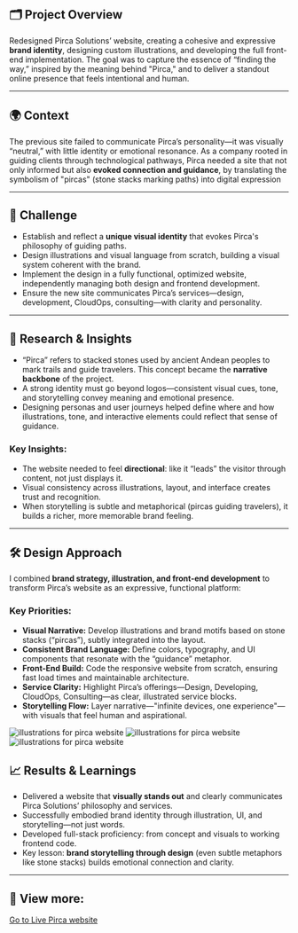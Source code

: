 ## 🗂 Project Overview

Redesigned Pirca Solutions’ website, creating a cohesive and expressive **brand identity**, designing custom illustrations, and developing the full front-end implementation. The goal was to capture the essence of “finding the way,” inspired by the meaning behind "Pirca," and to deliver a standout online presence that feels intentional and human.

---

## 🌍 Context

The previous site failed to communicate Pirca’s personality—it was visually “neutral,” with little identity or emotional resonance. As a company rooted in guiding clients through technological pathways, Pirca needed a site that not only informed but also **evoked connection and guidance**, by translating the symbolism of "pircas" (stone stacks marking paths) into digital expression

---

## 🎯 Challenge

- Establish and reflect a **unique visual identity** that evokes Pirca's philosophy of guiding paths.
- Design illustrations and visual language from scratch, building a visual system coherent with the brand.
- Implement the design in a fully functional, optimized website, independently managing both design and frontend development.
- Ensure the new site communicates Pirca’s services—design, development, CloudOps, consulting—with clarity and personality.

---

## 🔎 Research & Insights

- “Pirca” refers to stacked stones used by ancient Andean peoples to mark trails and guide travelers. This concept became the **narrative backbone** of the project.
- A strong identity must go beyond logos—consistent visual cues, tone, and storytelling convey meaning and emotional presence.
- Designing personas and user journeys helped define where and how illustrations, tone, and interactive elements could reflect that sense of guidance.

### Key Insights:

- The website needed to feel **directional**: like it “leads” the visitor through content, not just displays it.
- Visual consistency across illustrations, layout, and interface creates trust and recognition.
- When storytelling is subtle and metaphorical (pircas guiding travelers), it builds a richer, more memorable brand feeling.

---

## 🛠 Design Approach

I combined **brand strategy, illustration, and front-end development** to transform Pirca’s website as an expressive, functional platform:

### Key Priorities:

- **Visual Narrative:** Develop illustrations and brand motifs based on stone stacks (“pircas”), subtly integrated into the layout.
- **Consistent Brand Language:** Define colors, typography, and UI components that resonate with the “guidance” metaphor.
- **Front-End Build:** Code the responsive website from scratch, ensuring fast load times and maintainable architecture.
- **Service Clarity:** Highlight Pirca’s offerings—Design, Developing, CloudOps, Consulting—as clear, illustrated service blocks.
- **Storytelling Flow:** Layer narrative—"infinite devices, one experience"—with visuals that feel human and aspirational.

![illustrations for pirca website](/images/projects/pirca1.png)
![illustrations for pirca website](/images/projects/pirca2.png)
![illustrations for pirca website](/images/projects/pirca3.png)

## 📈 Results & Learnings

- Delivered a website that **visually stands out** and clearly communicates Pirca Solutions’ philosophy and services.
- Successfully embodied brand identity through illustration, UI, and storytelling—not just words.
- Developed full-stack proficiency: from concept and visuals to working frontend code.
- Key lesson: **brand storytelling through design** (even subtle metaphors like stone stacks) builds emotional connection and clarity.

---

## 🔗 View more:

[Go to Live Pirca website](https://pircasolutions.com/)
